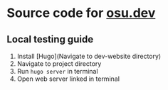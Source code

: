 # Source code for [osu.dev](https://osu.dev)

## Local testing guide

1. Install [Hugo](Navigate to dev-website directory)
2. Navigate to project directory
3. Run `hugo server` in terminal
4. Open web server linked in terminal
